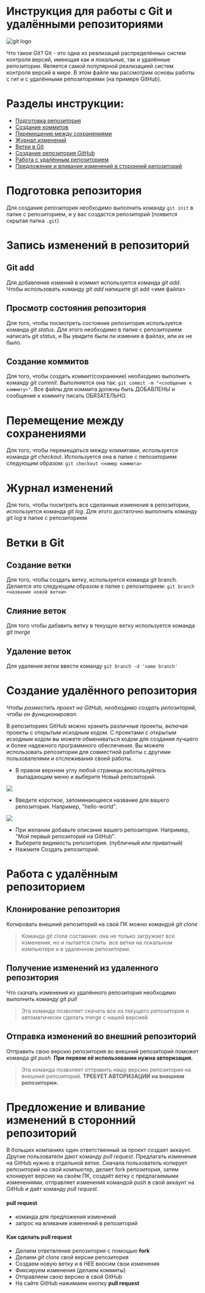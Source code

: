 # Инструкция для работы с Git и удалёнными репозиториями

![git logo](https://git-scm.com/images/logo@2x.png "GIT logi")

Что такое Git? Git - это одна из реализаций распределённых систем контроля версий, имеющая как и локальные, так и удалённые репозитории. Является самой популярной реализацией систем контроля версий в мире. В этом файле мы рассмотрим основы работы с гит и с удалёнными репозиториями (на примере GitHub).
# Разделы инструкции:

- [Подготовка репозитория](#подготовка-репозитория)
- [Создание коммитов](#создание-коммитов)
- [Перемещение между сохранениями](#перемещение-между-сохранениями)
- [Журнал изменений](#журнал-изменений)
- [Ветки в Git](#ветки-в-git)
- [Создание репозитория GitHub](#создание-репозитория)
- [Работа с удалённым репозиторием](#работа-с-удалённым-репозиторием)
- [Предложение и вливание изменений в сторонний репозиторий](#предложение-и-вливание-изменений-в-сторонний-репозиторий)


# Подготовка репозитория

Для создание репозитория необходимо выполнить команду `git init` в папке с репозиторием, и у вас создастся репозиторий (появится скрытая папка `.git`)

# Запись изменений в репозиторий

## Git add

Для добавления измений в коммит используется команда *git add*. Чтобы использовать команду *git add* напишите git add <имя файла>

## Просмотр состояния репозитория

Для того, чтобы посмотреть состояние репозитория используется команда *git status*. Для этого необходимо в папке с репозиторием написать *git status*, и Вы увидите были ли измения в файлах, или их не было.

## Создание коммитов

Для того, чтобы создать коммит(сохранение) необходимо выполнить команду *git commit*. Выполняется она так: `git commit -m "<сообщение к коммиту>"`. Все файлы для коммита должны быть ДОБАВЛЕНЫ и сообщение к коммиту писать ОБЯЗАТЕЛЬНО.

# Перемещение между сохранениями

Для того, чтобы перемещаться между коммитами, используется команда *git checkout*. Используется она в папке с пепозиторием следующим образом: `git checkout <номер коммита>`

# Журнал изменений

Для того, чтобы посмтреть все сделанные изменения в репозитории, используется команда *git log*. Для этого достаточно выполнить команду *git log* в папке с репозиторием

# Ветки в Git

## Создание ветки

Для того, чтобы создать ветку, используется команда git branch. Делается это следующим образом в папке с репозиторием: `git branch <название новой ветки>`

## Слияние веток

Для того чтобы дабавить ветку в текущую ветку используется команда *git merge*

## Удаление веток

Для удаления ветки ввести команду `git branch -d 'name branch'`

# Создание  удалённого репозитория

*Чтобы разместить проект на GitHub, необходимо создать репозиторий, чтобы он функционировал.*

В репозиториях GitHub можно хранить различные проекты, включая проекты с открытым исходным кодом. С проектами с открытым исходным кодом вы можете обмениваться кодом для создания лучшего и более надежного программного обеспечения. Вы можете использовать репозитории для совместной работы с другими пользователями и отслеживания своей работы.

* В правом верхнем углу любой страницы воспользуйтесь  выпадающим меню и выберите Новый репозиторий.

![](https://docs.github.com/assets/cb-31554/mw-1440/images/help/repository/repo-create.webp)

* Введите короткое, запоминающееся название для вашего репозитория. Например, "hello-world".

![](https://docs.github.com/assets/cb-61138/mw-1440/images/help/repository/create-repository-name.webp)

* При желании добавьте описание вашего репозитория. Например, "Мой первый репозиторий на GitHub".
* Выберите видимость репозитория. (публичный или приватный)
* Нажмите Создать репозиторий.

# Работа с удалённым репозиторием

## Клонирование репозитория

Копировать внешний репозиторий на свой ПК можно командой *git clone*

>Команда git clone составная: она не только загружает все изменения, но и пытается слить  все ветки на локальном компьютере и в удаленном репозитории.

## Получение изменений из удаленного репозитория

Что скачать изменения из удалённого репозитория необходимо выполнить команду *git pull*

>Эта команда позволяет скачать все из текущего репозитория и автоматически сделать merge с нашей версией

## Отправка изменений во внешний репозиторий

Отправить свою версию репозитория во внешний репозиторий поможет команда *git push*. **При первом её использовании нужна авторизация.**

>Эта команда позволяет отправить нашу версию репозитория на внешний репозиторий. **ТРЕБУЕТ АВТОРИЗАЦИИ на внешнем репозитории.**

# Предложение и вливание изменений в сторонний репозиторий

В больших компаниях один ответственный за проект создает аккаунт. Другие пользователи дают команду *pull request*. Предлагать изменения на GitHub нужно в отдельной ветке. Сначала пользователь копирует репозиторий на свой компьютер, делает fork репозитория, затем клонирует версию на своём ПК, создаёт ветку с предлагаемыми изменениями, отправляет изменения командой push в свой аккаунт на GitHub и даёт команду *pull request*.
#### pull request

* команда для предложения изменений
* запрос на вливание изменений в репозиторий
#### Как сделать pull request

* Делаем ответвление репозитория с помощью **fork**
* Делаем *git clone* свой версии репозитория
* Создаем новую ветку и в НЕЕ вносим свои изменения
* Фиксируем изменения (делаем коммиты)
* Отправляем свою версию в свой GitHub
* На сайте GitHub нажимаем кнопку **pull request**